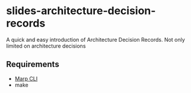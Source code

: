 slides-architecture-decision-records
===

A quick and easy introduction of Architecture Decision Records. Not only limited on architecture decisions

## Requirements

- [Marp CLI](https://github.com/marp-team/marp-cli)
- make
